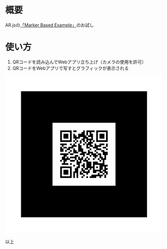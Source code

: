 # 概要
AR.jsの[「Marker Based Example」](https://ar-js-org.github.io/AR.js-Docs/#marker-based-example)のお試し

# 使い方
1. QRコードを読み込んでWebアプリ立ち上げ（カメラの使用を許可）
1. QRコードをWebアプリで写すとグラフィックが表示される

![ARマーカー](pattern-qr_code.png)

以上
